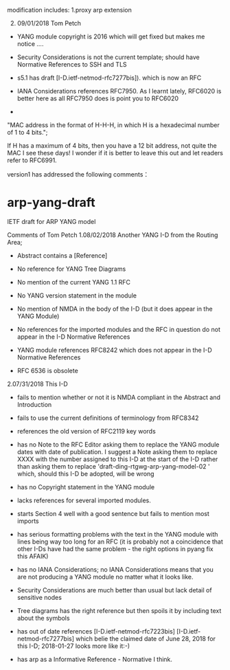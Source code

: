modification includes:
1.proxy arp extension 

2. 09/01/2018 Tom Petch

- YANG module copyright is 2016 which will get fixed but makes me notice ....

- Security Considerations is not the current template; should have Normative References to SSH and TLS

- s5.1 has
draft [I-D.ietf-netmod-rfc7277bis]).
which is now an RFC

- IANA Considerations references RFC7950.  As I learnt lately, RFC6020 is better here as all RFC7950 does is point you to RFC6020

-
"MAC address in the format of H-H-H, in which H is a  hexadecimal number of 1 to 4 bits.";

If H has a maximum of 4 bits, then you have a 12 bit address, not quite the MAC I see these days!  I wonder if it is better to leave this out and let readers refer to RFC6991.



version1 has addressed the following comments：
# arp-yang-draft
IETF draft for ARP YANG model

Comments of Tom Petch
1.08/02/2018
Another YANG I-D from the Routing Area; 

- Abstract contains a [Reference]

- No reference for YANG Tree Diagrams

- No mention of the current YANG 1.1 RFC

- No YANG version statement in the module

- No mention of NMDA in the body of the I-D (but it does appear in the YANG Module)

- No references for the imported modules and the RFC in question do not appear in the I-D Normative References

- YANG module references RFC8242 which does not appear in the I-D Normative References

- RFC 6536 is obsolete

2.07/31/2018
This I-D

- fails to mention whether or not it is NMDA compliant in the Abstract and Introduction

- fails to use the current definitions of terminology from RFC8342

- references the old version of RFC2119 key words

- has no Note to the RFC Editor asking them to replace the YANG module dates with date of publication.  I suggest a Note asking them to replace XXXX with the number assigned to this I-D at the start of the I-D rather than asking them to replace 'draft-ding-rtgwg-arp-yang-model-02 ' which, should this I-D be adopted, will be wrong

- has no Copyright statement in the YANG module

- lacks references for several imported modules.

- starts Section 4 well with a good sentence but fails to mention most imports

- has serious formatting problems with the text in the YANG module with lines being way too long for an RFC (it is probably not a coincidence that other I-Ds have had the same problem -  the right options in pyang fix this AFAIK)

- has no IANA Considerations; no IANA Considerations means that you are not producing a YANG module no matter what it looks like.

- Security Considerations are much better than usual but lack detail of sensitive nodes

- Tree diagrams has the right reference but then spoils it by including text about the symbols

- has out of date references
   [I-D.ietf-netmod-rfc7223bis]
   [I-D.ietf-netmod-rfc7277bis]
which belie the claimed date of  June 28, 2018 for this I-D; 2018-01-27 looks more like it:-)

- has arp as a Informative Reference - Normative I think.



